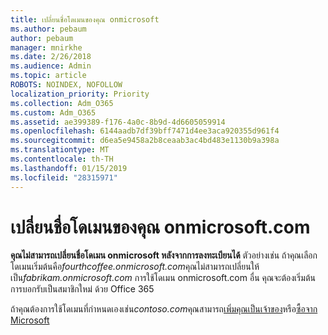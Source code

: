 ```yaml
---
title: เปลี่ยนชื่อโดเมนของคุณ onmicrosoft
ms.author: pebaum
author: pebaum
manager: mnirkhe
ms.date: 2/26/2018
ms.audience: Admin
ms.topic: article
ROBOTS: NOINDEX, NOFOLLOW
localization_priority: Priority
ms.collection: Adm_O365
ms.custom: Adm_O365
ms.assetid: ae399389-f176-4a0c-8b9d-4d6605059914
ms.openlocfilehash: 6144aadb7df39bff7471d4ee3aca920355d961f4
ms.sourcegitcommit: d6ea5e9458a2b8ceaab3ac4bd483e1130b9a398a
ms.translationtype: MT
ms.contentlocale: th-TH
ms.lasthandoff: 01/15/2019
ms.locfileid: "28315971"
---
```

# <a name="rename-your-onmicrosoftcom-domain"></a>เปลี่ยนชื่อโดเมนของคุณ onmicrosoft.com

 **คุณไม่สามารถเปลี่ยนชื่อโดเมน onmicrosoft หลังจากการลงทะเบียนได้** ตัวอย่างเช่น ถ้าคุณเลือกโดเมนเริ่มต้นคือ*fourthcoffee.onmicrosoft.com*คุณไม่สามารถเปลี่ยนให้เป็น*fabrikam.onmicrosoft.com* การใช้โดเมน onmicrosoft.com อื่น คุณจะต้องเริ่มต้นการบอกรับเป็นสมาชิกใหม่ ด้วย Office 365 
  
ถ้าคุณต้องการใช้โดเมนที่กำหนดเองเช่น*contoso.com*คุณสามารถ[เพิ่มคุณเป็นเจ้าของ](https://support.office.com/article/6383f56d-3d09-4dcb-9b41-b5f5a5efd611)หรือ[ซื้อจาก Microsoft](https://support.office.com/article/1561140a-16a9-4a02-822d-a989250e479d)
  

